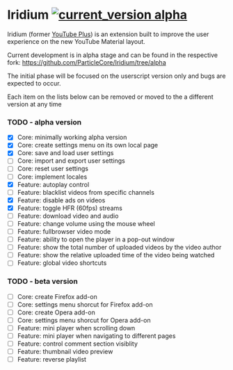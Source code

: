 # Iridium [![current_version alpha](https://img.shields.io/badge/current_version-alpha-blue.svg)](https://github.com/ParticleCore/Iridium/tree/alpha)

Iridium (former [YouTube Plus](https://github.com/ParticleCore/Particle)) is an extension built to improve the user experience on the new YouTube Material layout.

Current development is in alpha stage and can be found in the respective fork: https://github.com/ParticleCore/Iridium/tree/alpha

The initial phase will be focused on the userscript version only and bugs are expected to occur.

Each item on the lists below can be removed or moved to the a different version at any time

### TODO - alpha version

- [x] Core: minimally working alpha version
- [x] Core: create settings menu on its own local page
- [x] Core: save and load user settings
- [ ] Core: import and export user settings
- [ ] Core: reset user settings
- [ ] Core: implement locales
- [x] Feature: autoplay control
- [ ] Feature: blacklist videos from specific channels
- [x] Feature: disable ads on videos
- [x] Feature: toggle HFR (60fps) streams
- [ ] Feature: download video and audio
- [ ] Feature: change volume using the mouse wheel
- [ ] Feature: fullbrowser video mode
- [ ] Feature: ability to open the player in a pop-out window
- [ ] Feature: show the total number of uploaded videos by the video author
- [ ] Feature: show the relative uploaded time of the video being watched
- [ ] Feature: global video shortcuts

### TODO - beta version

- [ ] Core: create Firefox add-on
- [ ] Core: settings menu shorcut for Firefox add-on
- [ ] Core: create Opera add-on
- [ ] Core: settings menu shorcut for Opera add-on
- [ ] Feature: mini player when scrolling down
- [ ] Feature: mini player when navigating to different pages
- [ ] Feature: control comment section visiblity
- [ ] Feature: thumbnail video preview
- [ ] Feature: reverse playlist
